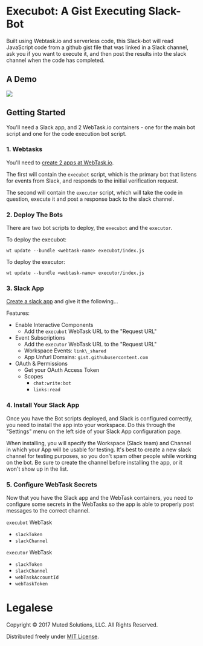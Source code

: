 # Execubot: A Gist Executing Slack-Bot

Built using Webtask.io and serverless code, this Slack-bot will
read JavaScript code from a github gist file that was linked
in a Slack channel, ask you if you want to execute it, and then
post the results into the slack channel when the code has completed.

## A Demo

![](/assets/execubot-demo.gif)

## Getting Started

You'll need a Slack app, and 2 WebTask.io containers - one for the main bot script and one for the code execution bot script.

### 1. Webtasks

You'll need to [create 2 apps at WebTask.io](https://webtask.io).

The first will contain the `execubot` script, which is the primary bot that listens for events from Slack, and responds to the initial verification request.

The second will contain the `executor` script, which will take the code in question, execute it and post a response back to the slack channel.

### 2. Deploy The Bots

There are two bot scripts to deploy, the `execubot` and the
`executor`. 

To deploy the execubot:

```
wt update --bundle <webtask-name> execubot/index.js
```

To deploy the executor:

```
wt update --bundle <webtask-name> executor/index.js
```

### 3. Slack App

[Create a slack app](https://api.slack.com/apps) and give it the following...

Features:

* Enable Interactive Components
  * Add the `execubot` WebTask URL to the "Request URL"
* Event Subscriptions
  * Add the `executor`  WebTask URL to the "Request URL"
  * Workspace Events: `link\_shared`
  * App Unfurl Domains: `gist.githubusercontent.com`
* OAuth & Permissions
  * Get your OAuth Access Token
  * Scopes
    * `chat:write:bot`
    * `links:read`

### 4. Install Your Slack App

Once you have the Bot scripts deployed, and Slack is configured correctly, you need to install the app into your workspace. Do this through the "Settings" menu on the left side of your Slack App configuration page.

When installing, you will specify the Workspace (Slack team) and Channel in which your App will be usable for testing. It's best to create a new slack channel for
testing purposes, so you don't spam other people while working on the bot. Be sure to create the channel before installing the app, or it won't show up in the list.

### 5. Configure WebTask Secrets

Now that you have the Slack app and the WebTask containers, you need to configure some secrets in the WebTasks so the app is able to properly post messages to the
correct channel.

`execubot` WebTask

* `slackToken`
* `slackChannel`

`executor` WebTask

* `slackToken`
* `slackChannel`
* `webTaskAccountId`
* `webTaskToken`

# Legalese

Copyright &copy; 2017 Muted Solutions, LLC. All Rights Reserved.

Distributed freely under [MIT License](http://mutedsolutions.mit-license.org).
